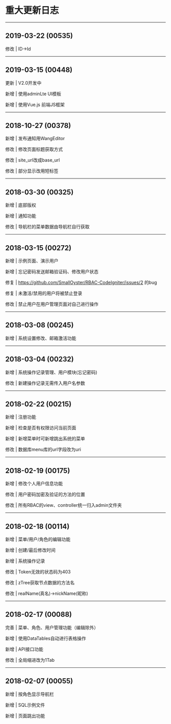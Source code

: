 # 重大更新日志

---

## 2019-03-22 (00535)

修改 | ID->Id

---

## 2019-03-15 (00448)

更新 | V2.0开发中

新增 | 使用adminLte UI模板

新增 | 使用Vue.js 前端JS框架

---

## 2018-10-27 (00378)

新增 | 发布通知用WangEditor

修改 | 修改页面标题获取方式

修改 | site_url改成base_url

修改 | 部分显示改用短标签

---

## 2018-03-30 (00325)

新增 | 底部版权

新增 | 通知功能

修改 | 导航栏的菜单数据由导航栏自行获取

---

## 2018-03-15 (00272)

新增 | 示例页面、演示用户

新增 | 忘记密码发送邮箱验证码、修改用户状态

修复 | https://github.com/SmallOyster/RBAC-CodeIgniter/issues/2 的bug

修复 | 未激活/禁用的用户将被禁止登录

修改 | 禁止用户在用户管理页面对自己进行操作

---

## 2018-03-08 (00245)

新增 | 系统设置修改、邮箱激活功能

---

## 2018-03-04 (00232)

新增 | 系统操作记录管理、用户模块(忘记密码)

修改 | 新建操作记录无需传入用户名参数

---

## 2018-02-22 (00215)

新增 | 注册功能

新增 | 检查是否有权限访问当前页面

新增 | 新增菜单时可新增跳出系统的菜单

修改 | 数据库menu库的url字段改为uri

---

## 2018-02-19 (00175)

新增 | 修改个人用户信息功能

修改 | 用户密码加密及验证的方法的位置

修改 | 所有RBAC的view、controller统一归入admin文件夹

---

## 2018-02-18 (00114)

新增 | 菜单/用户/角色的编辑功能

新增 | 创建/最后修改时间

新增 | 系统操作记录

修改 | Token无效的状态码为403

修改 | zTree获取节点数据的方法名

修改 | realName(真名)->nickName(昵称)

---

## 2018-02-17 (00088)

完善 | 菜单、角色、用户管理功能（编辑除外）

新增 | 使用DataTables自动进行表格操作

新增 | API接口功能

修改 | 全局缩进改为1Tab

---

## 2018-02-07 (00055)

新增 | 按角色显示导航栏

新增 | SQL示例文件

新增 | 页面跳出功能